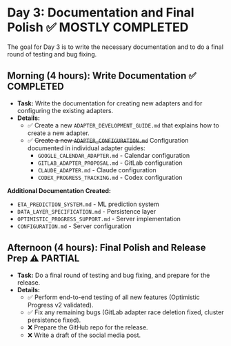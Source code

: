 # Day 3: Documentation and Final Polish ✅ MOSTLY COMPLETED

The goal for Day 3 is to write the necessary documentation and to do a final round of testing and bug fixing.

## Morning (4 hours): Write Documentation ✅ COMPLETED

*   **Task:** Write the documentation for creating new adapters and for configuring the existing adapters.
*   **Details:**
    *   ✅ Create a new `ADAPTER_DEVELOPMENT_GUIDE.md` that explains how to create a new adapter.
    *   ✅ ~~Create a new `ADAPTER_CONFIGURATION.md`~~ Configuration documented in individual adapter guides:
        - `GOOGLE_CALENDAR_ADAPTER.md` - Calendar configuration
        - `GITLAB_ADAPTER_PROPOSAL.md` - GitLab configuration
        - `CLAUDE_ADAPTER.md` - Claude configuration
        - `CODEX_PROGRESS_TRACKING.md` - Codex configuration

**Additional Documentation Created:**
- `ETA_PREDICTION_SYSTEM.md` - ML prediction system
- `DATA_LAYER_SPECIFICATION.md` - Persistence layer
- `OPTIMISTIC_PROGRESS_SUPPORT.md` - Server implementation
- `CONFIGURATION.md` - Server configuration

## Afternoon (4 hours): Final Polish and Release Prep ⚠️ PARTIAL

*   **Task:** Do a final round of testing and bug fixing, and prepare for the release.
*   **Details:**
    *   ✅ Perform end-to-end testing of all new features (Optimistic Progress v2 validated).
    *   ✅ Fix any remaining bugs (GitLab adapter race deletion fixed, cluster persistence fixed).
    *   ❌ Prepare the GitHub repo for the release.
    *   ❌ Write a draft of the social media post.
